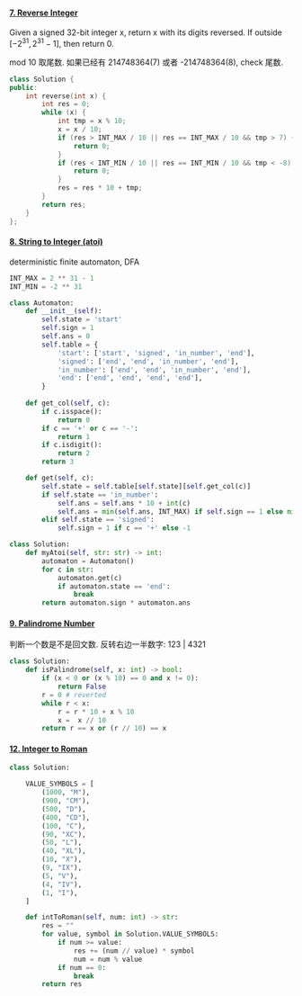 



#### [7. Reverse Integer](https://leetcode.cn/problems/reverse-integer/)

Given a signed 32-bit integer x, return x with its digits reversed. If outside $[-2^{31}, 2^{31} - 1]$, then return 0.

mod 10 取尾数. 如果已经有 214748364(7) 或者 -214748364(8), check 尾数.

```C++
class Solution {
public:
    int reverse(int x) {
        int res = 0;
        while (x) {
            int tmp = x % 10;
            x = x / 10;
            if (res > INT_MAX / 10 || res == INT_MAX / 10 && tmp > 7) {
                return 0;
            }
            if (res < INT_MIN / 10 || res == INT_MIN / 10 && tmp < -8) {
                return 0;
            }
            res = res * 10 + tmp;
        }
        return res;
    }
};
```

#### [8. String to Integer (atoi)](https://leetcode.cn/problems/string-to-integer-atoi/)

deterministic finite automaton, DFA

```python
INT_MAX = 2 ** 31 - 1
INT_MIN = -2 ** 31

class Automaton:
    def __init__(self):
        self.state = 'start'
        self.sign = 1
        self.ans = 0
        self.table = {
            'start': ['start', 'signed', 'in_number', 'end'],
            'signed': ['end', 'end', 'in_number', 'end'],
            'in_number': ['end', 'end', 'in_number', 'end'],
            'end': ['end', 'end', 'end', 'end'],
        }
        
    def get_col(self, c):
        if c.isspace():
            return 0
        if c == '+' or c == '-':
            return 1
        if c.isdigit():
            return 2
        return 3

    def get(self, c):
        self.state = self.table[self.state][self.get_col(c)]
        if self.state == 'in_number':
            self.ans = self.ans * 10 + int(c)
            self.ans = min(self.ans, INT_MAX) if self.sign == 1 else min(self.ans, -INT_MIN)
        elif self.state == 'signed':
            self.sign = 1 if c == '+' else -1

class Solution:
    def myAtoi(self, str: str) -> int:
        automaton = Automaton()
        for c in str:
            automaton.get(c)
            if automaton.state == 'end':
                break
        return automaton.sign * automaton.ans
```

#### [9. Palindrome Number](https://leetcode.cn/problems/palindrome-number/)

判断一个数是不是回文数. 反转右边一半数字: 123 | 4321

```python
class Solution:
    def isPalindrome(self, x: int) -> bool:
        if (x < 0 or (x % 10) == 0 and x != 0):
            return False
        r = 0 # reverted
        while r < x:
            r = r * 10 + x % 10
            x =  x // 10
        return r == x or (r // 10) == x
```

#### [12. Integer to Roman](https://leetcode.cn/problems/integer-to-roman/)

```python
class Solution:

    VALUE_SYMBOLS = [
        (1000, "M"),
        (900, "CM"),
        (500, "D"),
        (400, "CD"),
        (100, "C"),
        (90, "XC"),
        (50, "L"),
        (40, "XL"),
        (10, "X"),
        (9, "IX"),
        (5, "V"),
        (4, "IV"),
        (1, "I"),
    ]

    def intToRoman(self, num: int) -> str:
        res = ""
        for value, symbol in Solution.VALUE_SYMBOLS:
            if num >= value:
                res += (num // value) * symbol
                num = num % value
            if num == 0:
                break
        return res
```


